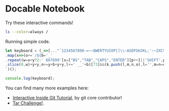 # Docable Notebook

Try these interactive commands!

```bash |{type:'command', tty: true}
ls --color=always /
```

Running simple code.

```js |{type:'script'}
let keyboard = (_=>[..."`1234567890-=~~QWERTYUIOP[]\\~ASDFGHJKL;'~~ZXCVBNM,./~"]
.map(x=>(o+=`/${b='_'
.repeat(w=x<y?2:' 667699'[x=["BS","TAB","CAPS","ENTER"][p++]||'SHIFT',p])}\\|`,m+=y+(x+'    ')
.slice(0,w)+y+y,n+=y+b+y+y,l+=' __'+b)[73]&&(k.push(l,m,n,o),l='',m=n=o=y),m=n=o=y='|',p=l=k=[])&&k.join`
`)();

console.log(keyboard);
```

You can find many more examples here:

* [Interactive Inside Git Tutorial](tutorials/Git.md), by git core contributor!
* [Tar Challenge!](basics/tar-challenge.md).
